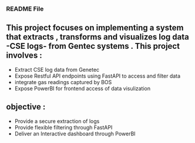 ### README File 
## This project focuses on implementing a system that extracts , transforms and visualizes log data -CSE logs- from Gentec systems . This project involves :
- Extract CSE log data from Genetec 
- Expose Restful API endpoints using FastAPI to access and filter data 
- integrate gas readings captured by BOS
- Expose PowerBI for frontend access of data visulization

## objective :
 - Provide a secure extraction of logs
 - Provide flexible filtering through FastAPI
 - Deliver an Interactive dashboard through PowerBI
 
